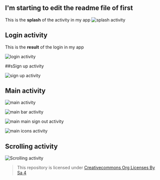 ## I'm starting to edit the readme file of first
This is the **splash** of the activity in my app
![splash activity](img/login.png)

## Login activity

This is the **result** of the login in my app

![login activity](img/login.png)

##sSign up activity

![sign up activity](img/signup.png)

## Main activity

![main activity](img/main.png)

![main bar activity](img/main_bar.png)

![main main sign out activity](img/main_signout.png)

![main icons activity](img/main_icons.png)

## Scrolling activity

![Scrolling activity](img/ScrollingActivity.png)


>This repository is licensed under
>[Creativecommons Org Licenses By Sa 4](http://creativecommons.org/licenses/by-sa/4.0/)